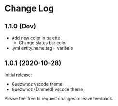 # Change Log

## 1.1.0 (Dev)

- Add new color in palette
  - Change status bar color
- .yml entity.name.tag = varibale

## 1.0.1 (2020-10-28)

Initial release:

- Guezwhoz vscode theme
- Guezwhoz (Dimmed) vscode theme

Please feel free to request changes or leave feedback.
